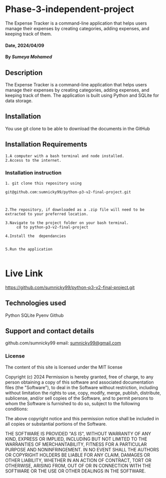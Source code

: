 # Phase-3-independent-project
The Expense Tracker is a command-line application that helps users manage their expenses by creating categories, adding expenses, and keeping track of them.

#### Date, 2024/04/09

#### By *Sumeya Mohamed*

## Description
The Expense Tracker is a command-line application that helps users manage their expenses by creating categories, adding expenses, and keeping track of them. The application is built using Python and SQLite for data storage.

## Installation
You use git clone to be able to download the documents in the GitHub

## Installation Requirements

    1.A computer with a bash terminal and node installed.
    2.Access to the internet.


### Installation instruction
```
1. git clone this repository using

git@github.com:sumnicky99/python-p3-v2-final-project.git



2.The repository, if downloaded as a .zip file will need to be extracted to your preferred location.

3.Navigate to the project folder on your bash terminal.
     cd to python-p3-v2-final-project

4.Install the  dependancies


5.Run the application 


```
# Live Link

https://github.com/sumnicky99/python-p3-v2-final-project.git
  
## Technologies used
Python
SQLite
Pyenv
Github

## Support and contact details
github.com/sumnicky99
email: sumnicky99@gmail.com

### License
The content of this site is licensed under the MIT license

Copyright (c) 2024
Permission is hereby granted, free of charge, to any person obtaining a copy of this software and associated documentation files (the "Software"), to deal in the Software without restriction, including without limitation the rights to use, copy, modify, merge, publish, distribute, sublicense, and/or sell copies of the Software, and to permit persons to whom the Software is furnished to do so, subject to the following conditions:

The above copyright notice and this permission notice shall be included in all copies or substantial portions of the Software.

THE SOFTWARE IS PROVIDED "AS IS", WITHOUT WARRANTY OF ANY KIND, EXPRESS OR IMPLIED, INCLUDING BUT NOT LIMITED TO THE WARRANTIES OF MERCHANTABILITY, FITNESS FOR A PARTICULAR PURPOSE AND NONINFRINGEMENT. IN NO EVENT SHALL THE AUTHORS OR COPYRIGHT HOLDERS BE LIABLE FOR ANY CLAIM, DAMAGES OR OTHER LIABILITY, WHETHER IN AN ACTION OF CONTRACT, TORT OR OTHERWISE, ARISING FROM, OUT OF OR IN CONNECTION WITH THE SOFTWARE OR THE USE OR OTHER DEALINGS IN THE SOFTWARE.


